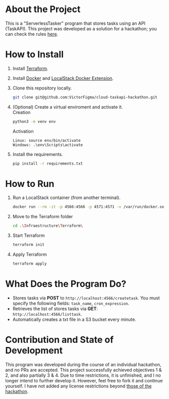 # About the Project
This is a "ServerlessTasker" program that stores tasks using an API (TaskAPI). This project was developed as a solution for a hackathon; you can check the rules [here](challenge.md).

# How to Install
1. Install [Terraform](https://developer.hashicorp.com/terraform/install).

2. Install [Docker](https://docs.docker.com/get-docker/) and [LocalStack Docker Extension](https://docs.localstack.cloud/user-guide/tools/localstack-docker-extension/).

3. Clone this repository locally.
    ```bash
    git clone git@github.com:VictorFigma/cloud-taskapi-hackathon.git
    ```
4. (Optional) Create a virtual enviroment and activate it.<br>
    Creation
    ```bash
    python3 -m venv env 
    ```
    Activation
    ```
    Linux: source env/bin/activate
    Windows: .\env\Scripts\activate
    ```
5. Install the requirements.
    ```bash
    pip install -r requirements.txt
    ```

# How to Run
1. Run a LocalStack container (from another terminal).
    ```bash
    docker run --rm -it -p 4566:4566 -p 4571:4571 -v /var/run/docker.sock:/var/run/docker.sock localstack/localstack
    ```
2. Move to the Terraform folder
    ```bash
    cd .\Infraestructure\Terraform\      
    ```
3. Start Terraform
    ```bash
    terraform init     
    ```
4. Apply Terraform
    ```bash
    terraform apply     
    ```

# What Does the Program Do?

- Stores tasks via **POST** to `http://localhost:4566/createtask`. You must specify the following fields: `task_name`, `cron_expression`.
- Retrieves the list of stores tasks via **GET**: `http://localhost:4566/listtask`.
- Automatically creates a txt file in a S3 bucket every minute.

# Contribution and State of Development
This program was developed during the course of an individual hackathon, and no PRs are accepted. This project successfully achieved objectives 1 & 2, and also partially 3 & 4. Due to time restrictions, it is unfinished, and I no longer intend to further develop it. However, feel free to fork it and continue yourself. I have not added any license restrictions beyond [those of the hackathon](https://github.com/nuwe-io/nuwehack-cloud-tasker).